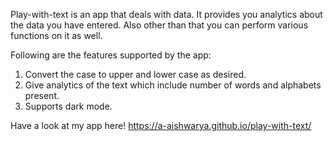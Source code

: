 Play-with-text is an app that deals with data. It provides you analytics about the data you have entered. Also other than that you can perform various functions on it as well.

Following are the features supported by the app:
1. Convert the case to upper and lower case as desired.
2. Give analytics of the text which include number of words and alphabets present.
3. Supports dark mode.

Have a look at my app here!
https://a-aishwarya.github.io/play-with-text/
